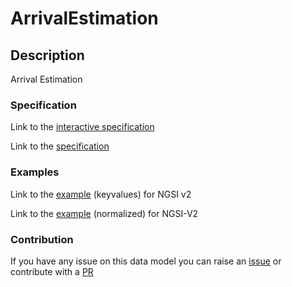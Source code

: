 # ArrivalEstimation

## Description 

Arrival Estimation
### Specification

Link to the [interactive specification](https://swagger.lab.fiware.org/?url=https://smart-data-models.github.io/dataModel.UrbanMobility/ArrivalEstimation/swagger.yaml)

Link to the [specification](https://smart-data-models.github.io/dataModel.UrbanMobility/ArrivalEstimation/doc/spec.md)
### Examples

Link to the [example](https://smart-data-models.github.io/dataModel.UrbanMobility/ArrivalEstimation/examples/example.json) (keyvalues) for NGSI v2

Link to the [example](https://smart-data-models.github.io/dataModel.UrbanMobility/ArrivalEstimation/examples/example-normalized.json) (normalized) for NGSI-V2
### Contribution

 If you have any issue on this data model you can raise an [issue](https://github.com/smart-data-models/dataModel.UrbanMobility/issues)  or contribute with a [PR](https://github.com/smart-data-models/dataModel.UrbanMobility/pulls)